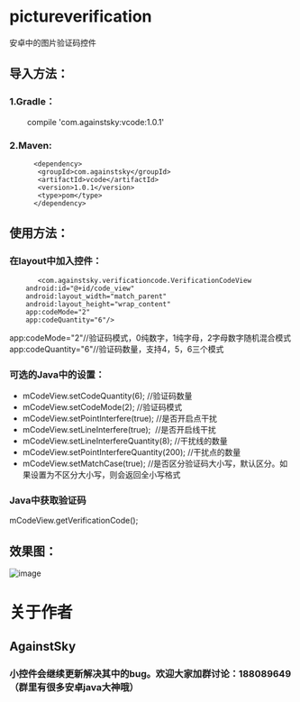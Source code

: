 # pictureverification
安卓中的图片验证码控件

## 导入方法：
### 1.Gradle：
          compile 'com.againstsky:vcode:1.0.1'
### 2.Maven:
          <dependency>
           <groupId>com.againstsky</groupId>
           <artifactId>vcode</artifactId>
           <version>1.0.1</version>
           <type>pom</type>
          </dependency>

## 使用方法：
### 在layout中加入控件：
           <com.againstsky.verificationcode.VerificationCodeView
        android:id="@+id/code_view"
        android:layout_width="match_parent"
        android:layout_height="wrap_content"
        app:codeMode="2"
        app:codeQuantity="6"/>
                
  app:codeMode="2"//验证码模式，0纯数字，1纯字母，2字母数字随机混合模式</br>
  app:codeQuantity="6"//验证码数量，支持4，5，6三个模式
  
### 可选的Java中的设置：
- mCodeView.setCodeQuantity(6); //验证码数量
- mCodeView.setCodeMode(2); //验证码模式
- mCodeView.setPointInterfere(true); //是否开启点干扰
- mCodeView.setLineInterfere(true);  //是否开启线干扰
- mCodeView.setLineInterfereQuantity(8); //干扰线的数量
- mCodeView.setPointInterfereQuantity(200); //干扰点的数量
- mCodeView.setMatchCase(true); //是否区分验证码大小写，默认区分。如果设置为不区分大小写，则会返回全小写格式
### Java中获取验证码
  mCodeView.getVerificationCode();
## 效果图：
![image](https://github.com/againstsky/pictureverification/raw/master/show.png)

# 关于作者
## AgainstSky
### 小控件会继续更新解决其中的bug。欢迎大家加群讨论：188089649（群里有很多安卓java大神哦）

